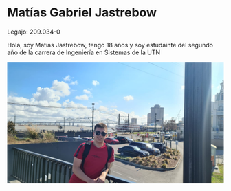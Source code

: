 # Matías Gabriel Jastrebow
Legajo: 209.034-0

Hola, soy Matías Jastrebow, tengo 18 años y soy estudainte del segundo año de la carrera de Ingeniería en Sistemas de la UTN

![Foto Mía](fotomia.jpg "hola")
